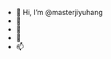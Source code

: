 - 👋 Hi, I’m @masterjiyuhang
- 👀 
- 🌱 
- 💞️ 
- 📫 

<!---
masterjiyuhang/masterjiyuhang is a ✨ special ✨ repository because its `README.md` (this file) appears on your GitHub profile.
You can click the Preview link to take a look at your changes.
--->
